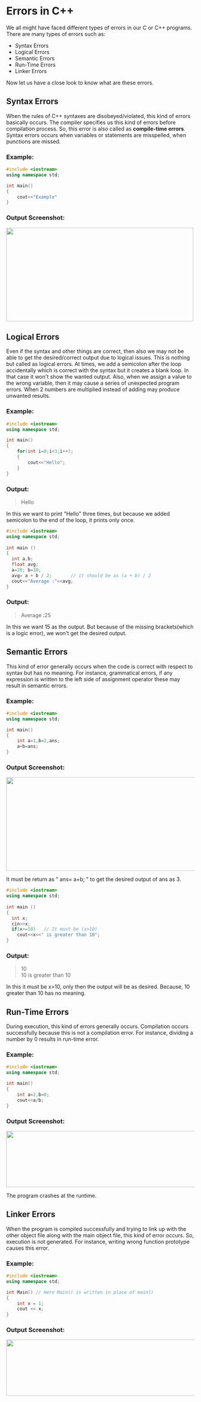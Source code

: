 # Errors in C++

We all might have faced different types of errors in our C or C++ programs. There are many types of errors such as:
- Syntax Errors
- Logical Errors
- Semantic Errors
- Run-Time Errors
- Linker Errors

Now let us have a close look to know what are these errors.

## Syntax Errors

When the rules of C++ syntaxes are disobeyed/violated, this kind of errors basically occurs. The compiler specifies us this kind of errors before compilation process. So, this error is also called as **compile-time errors**.
Syntax errors occurs when variables or statements are misspelled, when punctions are missed.

### Example:

```C++
#include <iostream>
using namespace std;

int main()
{
    cout<<"Example"
}

```
### Output Screenshot:

<img src = "https://user-images.githubusercontent.com/76544476/136778987-b64e6c94-9941-4c15-8749-68a5bbbec00e.png" width="500" height="250">

## Logical Errors

Even if the syntax and other things are correct, then also we may not be able to get the desired/correct output due to logical issues. This is nothing but called as logical errors. At times, we add a semicolon after the loop accidentally which is correct with the syntax but it creates a blank loop. In that case it won't show the wanted output.
Also, when we assign a value to the wrong variable, then it may cause a series of unexpected program errors. When 2 numbers are multiplied instead of adding may produce unwanted 
results.

### Example:

```C++
#include <iostream>
using namespace std;

int main()
{
    for(int i=0;i<3;i++);
    {
        cout<<"Hello";
    }
}

```
### Output:

> Hello <br>

In this we want to print "Hello" three times, but because we added semicolon to the end of the loop, it prints only once.

```C++
#include <iostream>
using namespace std;
 
int main () 
{
  int a,b;
  float avg;
  a=20; b=10;
  avg= a + b / 2;		// it should be as (a + b) / 2
  cout<<"Average :"<<avg;
}

```

### Output:

> Average :25 <br>

In this we want 15 as the output. But because of the missing brackets(which is a logic error), we won't get the desired output.

## Semantic Errors

This kind of error generally occurs when the code is correct with respect to syntax but has no meaning. For instance, grammatical errors, if any expression is written to the left side of assignment operator these may result in semantic errors.

### Example:

```C++
#include <iostream>
using namespace std;

int main()
{
    int a=1,b=2,ans;
    a+b=ans;
}

```

### Output Screenshot:

<img src = "https://user-images.githubusercontent.com/76544476/136785693-bd4c9dcc-7c05-44a3-ba68-529c80cb796f.png" width="800" height="250">  <br>

It must be return as " ans= a+b; " to get the desired output of ans as 3.


```C++
#include <iostream>
using namespace std;
 
int main () 
{
  int x;
  cin>>x;
  if(x>=10)   // It must be (x>10)
    cout<<x<<" is greater than 10";
}

```

### Output:

> 10  <br>
> 10 is greater than 10 <br>

In this it must be x>10, only then the output will be as desired. Because, 10 greater than 10 has no meaning.

## Run-Time Errors

During execution, this kind of errors generally occurs. Compilation occurs successfully because this is not a compilation error. For instance, dividing a number by 0 results in run-time error.

### Example:

```C++
#include <iostream>
using namespace std;

int main()
{
    int a=2,b=0;
    cout<<a/b;
}

```

### Output Screenshot:

<img src = "https://user-images.githubusercontent.com/76544476/136786882-5705f085-99c6-406f-b340-39013e965324.png" width="700" height="150">  <br>

The program crashes at the runtime.

## Linker Errors

When the program is compiled successfully and trying to link up with the other object file along with the main object file, this kind of error occurs. So, execution is not generated. For instance, writing wrong function prototype causes this error.

### Example:

```C++
#include <iostream>
using namespace std;

int Main() // Here Main() is written in place of main()
{
    int x = 1;
    cout << x;
}

```

### Output Screenshot:

<img src = "https://user-images.githubusercontent.com/76544476/136788204-d9057d24-b68c-4eda-8330-65bd2a5a2897.png" width="700" height="150">

